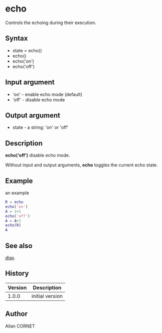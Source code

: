 

# echo

Controls the echoing during their execution.

## Syntax

- state = echo()
- echo()
- echo('on')
- echo('off')

## Input argument

 - 'on' - enable echo mode (default)
 - 'off' - disable echo mode

## Output argument

 - state - a string: 'on' or 'off'

## Description


  <p><b>echo('off')</b> disable echo mode.</p>
  <p>Without input and output arguments, <b>echo</b> toggles the current echo state.</p>


## Example

an example
```matlab
R = echo
echo('on')
A = 1+1
echo('off')
A = A+1
echo(R)
A
```

## See also

[disp](disp.md).
## History

|Version|Description|
|------|------|
|1.0.0|initial version|


## Author

Allan CORNET



